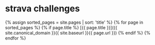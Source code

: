 # strava challenges

{% assign sorted_pages = site.pages | sort: 'title'  %}
{% for page in sorted_pages %}
  {% if page.title %}
    [{{ page.title }}]({{ site.canonical_domain }}{{ site.baseurl }}{{ page.url }})
  {% endif %}
{% endfor %}
